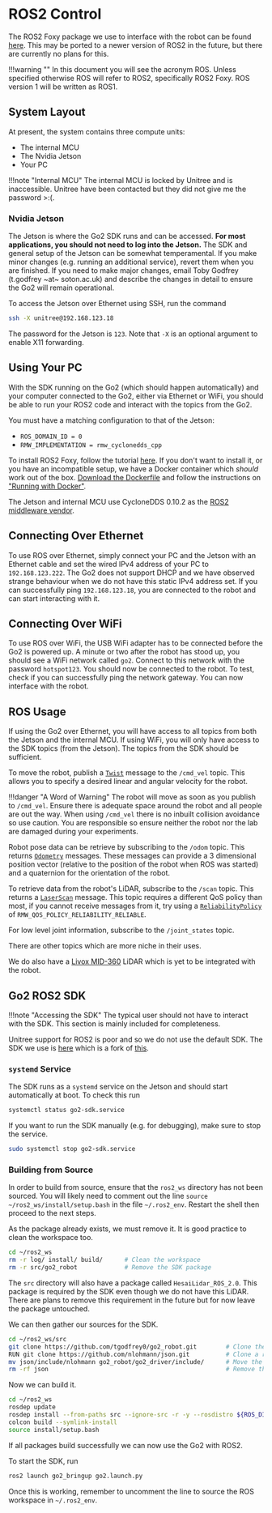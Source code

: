 # ROS2 Control

The ROS2 Foxy package we use to interface with the robot can be found [here](https://github.com/tgodfrey0/go2_robot/tree/humble). This may be ported to a newer version of ROS2 in the future, but there are currently no plans for this.

!!!warning ""
    In this document you will see the acronym ROS. Unless specified otherwise ROS will refer to ROS2, specifically ROS2 Foxy. ROS version 1 will be written as ROS1.

## System Layout

At present, the system contains three compute units:

- The internal MCU
- The Nvidia Jetson
- Your PC

!!!note "Internal MCU"
    The internal MCU is locked by Unitree and is inaccessible. Unitree have been contacted but they did not give me the password >:(.

### Nvidia Jetson

The Jetson is where the Go2 SDK runs and can be accessed. **For most applications, you should not need to log into the Jetson.** The SDK and general setup of the Jetson can be somewhat temperamental. If you make minor changes (e.g. running an additional service), revert them when you are finished. If you need to make major changes, email Toby Godfrey (t.godfrey ~at~ soton.ac.uk) and describe the changes in detail to ensure the Go2 will remain operational.

To access the Jetson over Ethernet using SSH, run the command

```bash
ssh -X unitree@192.168.123.18
```

The password for the Jetson is `123`. Note that `-X` is an optional argument to enable X11 forwarding.

## Using Your PC

With the SDK running on the Go2 (which should happen automatically) and your computer connected to the Go2, either via Ethernet or WiFi, you should be able to run your ROS2 code and interact with the topics from the Go2.

You must have a matching configuration to that of the Jetson:

- `ROS_DOMAIN_ID = 0`
- `RMW_IMPLEMENTATION = rmw_cyclonedds_cpp`

To install ROS2 Foxy, follow the tutorial [here](https://docs.ros.org/en/foxy/Installation.html). If you don't want to install it, or you have an incompatible setup, we have a Docker container which *should* work out of the box. [Download the Dockerfile](https://github.com/tgodfrey0/go2_robot/tree/humble/auxiliary/Docker) and follow the instructions on ["Running with Docker"](https://github.com/tgodfrey0/go2_robot/tree/humble/auxiliary).

The Jetson and internal MCU use CycloneDDS 0.10.2 as the [ROS2 middleware vendor](https://docs.ros.org/en/foxy/Concepts/About-Middleware-Implementations.html).

## Connecting Over Ethernet

To use ROS over Ethernet, simply connect your PC and the Jetson with an Ethernet cable and set the wired IPv4 address of your PC to `192.168.123.222`. The Go2 does not support DHCP and we have observed strange behaviour when we do not have this static IPv4 address set. If you can successfully ping `192.168.123.18`, you are connected to the robot and can start interacting with it.

## Connecting Over WiFi

To use ROS over WiFi, the USB WiFi adapter has to be connected before the Go2 is powered up. A minute or two after the robot has stood up, you should see a WiFi network called `go2`. Connect to this network with the password `hotspot123`. You should now be connected to the robot. To test, check if you can successfully ping the network gateway. You can now interface with the robot.

## ROS Usage

If using the Go2 over Ethernet, you will have access to all topics from both the Jetson and the internal MCU. If using WiFi, you will only have access to the SDK topics (from the Jetson). The topics from the SDK should be sufficient.

To move the robot, publish a [`Twist`](https://docs.ros.org/en/noetic/api/geometry_msgs/html/msg/Twist.html) message to the `/cmd_vel` topic. This allows you to specify a desired linear and angular velocity for the robot.

!!!danger "A Word of Warning"
    The robot will move as soon as you publish to `/cmd_vel`. Ensure there is adequate space around the robot and all people are out the way. When using `/cmd_vel` there is no inbuilt collision avoidance so use caution. You are responsible so ensure neither the robot nor the lab are damaged during your experiments.

Robot pose data can be retrieve by subscribing to the `/odom` topic. This returns [`Odometry`](https://docs.ros2.org/foxy/api/nav_msgs/msg/Odometry.html) messages. These messages can provide a 3 dimensional position vector (relative to the position of the robot when ROS was started) and a quaternion for the orientation of the robot.

To retrieve data from the robot's LiDAR, subscribe to the `/scan` topic. This returns a [`LaserScan`](https://docs.ros.org/en/noetic/api/sensor_msgs/html/msg/LaserScan.html) message. This topic requires a different QoS policy than most, if you cannot receive messages from it, try using a [`ReliabilityPolicy`](https://docs.ros2.org/foxy/api/rclpy/api/qos.html) of `RMW_QOS_POLICY_RELIABILITY_RELIABLE`.

For low level joint information, subscribe to the `/joint_states` topic.

There are other topics which are more niche in their uses.

We do also have a [Livox MID-360](https://www.livoxtech.com/mid-360) LiDAR which is yet to be integrated with the robot.

## Go2 ROS2 SDK

!!!note "Accessing the SDK"
    The typical user should not have to interact with the SDK. This section is mainly included for completeness.

Unitree support for ROS2 is poor and so we do not use the default SDK. The SDK we use is [here](https://github.com/tgodfrey0/go2_robot) which is a fork of [this](https://github.com/IntelligentRoboticsLabs/go2_robot).

### `systemd` Service

The SDK runs as a `systemd` service on the Jetson and should start automatically at boot. To check this run

```bash
systemctl status go2-sdk.service
```

If you want to run the SDK manually (e.g. for debugging), make sure to stop the service.

```bash
sudo systemctl stop go2-sdk.service
```

### Building from Source

In order to build from source, ensure that the `ros2_ws` directory has not been sourced. You will likely need to comment out the line `source ~/ros2_ws/install/setup.bash` in the file `~/.ros2_env`. Restart the shell then proceed to the next steps.

As the package already exists, we must remove it. It is good practice to clean the workspace too.

```bash
cd ~/ros2_ws
rm -r log/ install/ build/      # Clean the workspace
rm -r src/go2_robot             # Remove the SDK package
```

The `src` directory will also have a package called `HesaiLidar_ROS_2.0`. This package is required by the SDK even though we do not have this LiDAR. There are plans to remove this requirement in the future but for now leave the package untouched.

We can then gather our sources for the SDK.

```bash
cd ~/ros2_ws/src
git clone https://github.com/tgodfrey0/go2_robot.git        # Clone the SDK
RUN git clone https://github.com/nlohmann/json.git          # Clone a required library
mv json/include/nlohmann go2_robot/go2_driver/include/      # Move the library to the ROS package
rm -rf json                                                 # Remove the library repository
```

Now we can build it.

```bash
cd ~/ros2_ws
rosdep update 
rosdep install --from-paths src --ignore-src -r -y --rosdistro ${ROS_DISTRO} --include-eol-distros 
colcon build --symlink-install 
source install/setup.bash 
```

If all packages build successfully we can now use the Go2 with ROS2.

To start the SDK, run

```bash
ros2 launch go2_bringup go2.launch.py
```

Once this is working, remember to uncomment the line to source the ROS workspace in `~/.ros2_env`.
